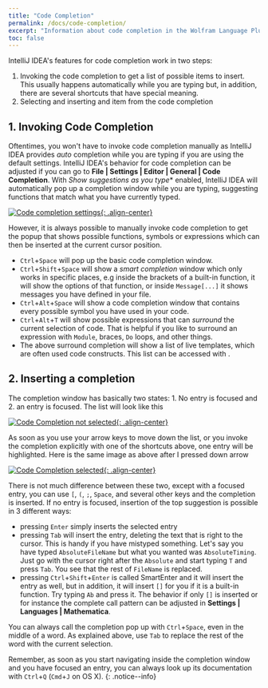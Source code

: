 ```yaml
---
title: "Code Completion"
permalink: /docs/code-completion/
excerpt: "Information about code completion in the Wolfram Language Plugin."
toc: false
---
```


IntelliJ IDEA's features for code completion work in two steps: 
1. Invoking the code completion to get a list of possible items to insert. This usually happens automatically while you
are typing but, in addition, there are several shortcuts that have special meaning.
2. Selecting and inserting and item from the code completion

## 1. Invoking Code Completion

Oftentimes, you won't have to invoke code completion manually as IntelliJ IDEA provides *auto* completion while
you are typing if you are using the default settings.
IntelliJ IDEA's behavior for code completion can be adjusted if you can go to 
**File | Settings | Editor | General | Code Completion**.
With *Show suggestions as you type** enabled, IntelliJ IDEA will automatically pop up a completion window while you are 
typing, suggesting functions that match what you have currently typed.


[![Code completion settings][1]{: .align-center}][1]

However, it is always possible to manually invoke code completion to get the popup that shows possible functions, 
symbols or expressions which can then be inserted at the current cursor position. 

- `Ctrl`+`Space` will pop up the basic code completion window.
- `Ctrl`+`Shift`+`Space` will show a *smart completion* window which only works in specific places, e.g inside the 
brackets of a built-in function, it will show the options of that function, or inside `Message[...]` it shows 
messages you have defined in your file.
- `Ctrl`+`Alt`+`Space` will show a code completion window that contains every possible symbol you have used in your code. 
- `Ctrl`+`Alt`+`T` will show possible expressions that can *surround* the current selection of code. 
That is helpful if you like to surround an expression with `Module`, braces, `Do` loops, and other things.
- The above surround completion will show a list of live templates, which are often used code constructs. This list can be accessed with . 

## 2. Inserting a completion

The completion window has basically two states: 1. No entry is focused and 2. an entry is focused.
The list will look like this

[![Code Completion not selected][2]{: .align-center}][2]

As soon as you use your arrow keys to move down the list, or you invoke the completion explicitly with one of the
shortcuts above, one entry will be highlighted. Here is the same image as above after I pressed down arrow

[![Code Completion selected][3]{: .align-center}][3]

There is not much difference between these two, except with a focused entry, you can use `[`, `(`, `;`, `Space`, and 
several other keys and the completion is inserted. If no entry is focused, insertion of the top suggestion is possible
in 3 different ways:

- pressing `Enter` simply inserts the selected entry
- pressing `Tab` will insert the entry, deleting the text that is right to the cursor. This is handy if you have mistyped something.
Let's say you have typed `AbsoluteFileName` but what you wanted was `AbsoluteTiming`.
Just go with the cursor right after the `Absolute` and start typing `T` and press `Tab`.
You see that the rest of `FileName` is replaced. 
- pressing `Ctrl`+`Shift`+`Enter` is called SmartEnter and it will insert the entry as well, but in addition, it will insert `[]`
for you if it is a built-in function.
Try typing `Ab` and press it.
The behavior if only `[]` is inserted or for instance the complete call pattern can be adjusted in 
**Settings | Languages | Mathematica**.

You can always call the completion pop up with `Ctrl`+`Space`, even in the middle of a word. As explained above, use 
`Tab` to replace the rest of the word with the current selection.

Remember, as soon as you start navigating inside the completion window and you have focused an entry, you can always 
look up its documentation with `Ctrl`+`Q` (`Cmd`+`J` on OS X).
{: .notice--info}

[1]: /assets/images/doc/03-completion-settings.png
[2]: /assets/images/doc/03-complete-not-selected.png
[3]: /assets/images/doc/03-complete-selected.png
